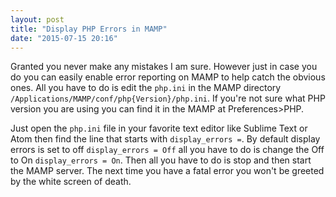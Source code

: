 ```yaml
---
layout: post
title: "Display PHP Errors in MAMP"
date: "2015-07-15 20:16"
---
```


Granted you never make any mistakes I am sure. However just in case you do you can  easily enable error reporting on MAMP to help catch the obvious ones. All you have to do is edit the `php.ini` in the MAMP directory `/Applications/MAMP/conf/php{Version}/php.ini`. If you're not sure what PHP version you are using you can find it in the MAMP at Preferences>PHP.

Just open the `php.ini` file in your favorite text editor like Sublime Text or Atom then find the line that starts with `display_errors =`. By default display errors is set to off `display_errors = Off` all you have to do is change the Off to On `display_errors = On`.  Then all you have to do is stop and then start the MAMP server. The next time you have a fatal error you won't be greeted by the white screen of death.